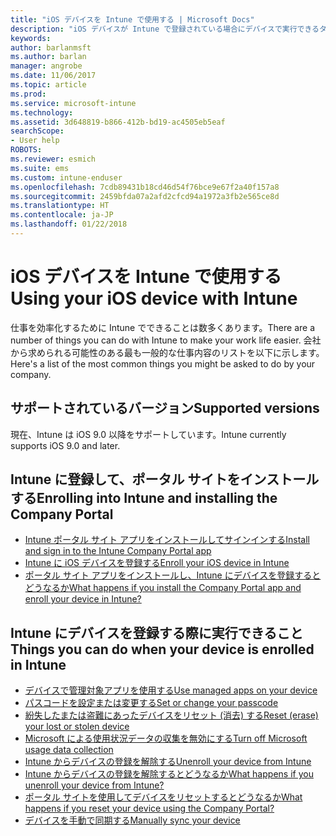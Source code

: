 ```yaml
---
title: "iOS デバイスを Intune で使用する | Microsoft Docs"
description: "iOS デバイスが Intune で登録されている場合にデバイスで実行できるタスクへのリンクの一覧。"
keywords: 
author: barlanmsft
ms.author: barlan
manager: angrobe
ms.date: 11/06/2017
ms.topic: article
ms.prod: 
ms.service: microsoft-intune
ms.technology: 
ms.assetid: 3d648819-b866-412b-bd19-ac4505eb5eaf
searchScope:
- User help
ROBOTS: 
ms.reviewer: esmich
ms.suite: ems
ms.custom: intune-enduser
ms.openlocfilehash: 7cdb89431b18cd46d54f76bce9e67f2a40f157a8
ms.sourcegitcommit: 2459bfda07a2afd2cfcd94a1972a3fb2e565ce8d
ms.translationtype: HT
ms.contentlocale: ja-JP
ms.lasthandoff: 01/22/2018
---
```

# <a name="using-your-ios-device-with-intune"></a><span data-ttu-id="4ce73-103">iOS デバイスを Intune で使用する</span><span class="sxs-lookup"><span data-stu-id="4ce73-103">Using your iOS device with Intune</span></span>

<span data-ttu-id="4ce73-104">仕事を効率化するために Intune でできることは数多くあります。</span><span class="sxs-lookup"><span data-stu-id="4ce73-104">There are a number of things you can do with Intune to make your work life easier.</span></span> <span data-ttu-id="4ce73-105">会社から求められる可能性のある最も一般的な仕事内容のリストを以下に示します。</span><span class="sxs-lookup"><span data-stu-id="4ce73-105">Here's a list of the most common things you might be asked to do by your company.</span></span>

## <a name="supported-versions"></a><span data-ttu-id="4ce73-106">サポートされているバージョン</span><span class="sxs-lookup"><span data-stu-id="4ce73-106">Supported versions</span></span>

<span data-ttu-id="4ce73-107">現在、Intune は iOS 9.0 以降をサポートしています。</span><span class="sxs-lookup"><span data-stu-id="4ce73-107">Intune currently supports iOS 9.0 and later.</span></span>

## <a name="enrolling-into-intune-and-installing-the-company-portal"></a><span data-ttu-id="4ce73-108">Intune に登録して、ポータル サイトをインストールする</span><span class="sxs-lookup"><span data-stu-id="4ce73-108">Enrolling into Intune and installing the Company Portal</span></span>

- [<span data-ttu-id="4ce73-109">Intune ポータル サイト アプリをインストールしてサインインする</span><span class="sxs-lookup"><span data-stu-id="4ce73-109">Install and sign in to the Intune Company Portal app</span></span>](install-and-sign-in-to-the-intune-company-portal-app-ios.md)
- [<span data-ttu-id="4ce73-110">Intune に iOS デバイスを登録する</span><span class="sxs-lookup"><span data-stu-id="4ce73-110">Enroll your iOS device in Intune</span></span>](enroll-your-device-in-intune-ios.md)
- [<span data-ttu-id="4ce73-111">ポータル サイト アプリをインストールし、Intune にデバイスを登録するとどうなるか</span><span class="sxs-lookup"><span data-stu-id="4ce73-111">What happens if you install the Company Portal app and enroll your device in Intune?</span></span>](what-happens-if-you-install-the-Company-Portal-app-and-enroll-your-device-in-intune-ios.md)

## <a name="things-you-can-do-when-your-device-is-enrolled-in-intune"></a><span data-ttu-id="4ce73-112">Intune にデバイスを登録する際に実行できること</span><span class="sxs-lookup"><span data-stu-id="4ce73-112">Things you can do when your device is enrolled in Intune</span></span>

- [<span data-ttu-id="4ce73-113">デバイスで管理対象アプリを使用する</span><span class="sxs-lookup"><span data-stu-id="4ce73-113">Use managed apps on your device</span></span>](use-managed-apps-on-your-device-ios.md)
- [<span data-ttu-id="4ce73-114">パスコードを設定または変更する</span><span class="sxs-lookup"><span data-stu-id="4ce73-114">Set or change your passcode</span></span>](set-or-change-your-passcode-ios.md)
  <!--- [Reset (erase) your lost or stolen device](reset-erase-your-lost-or-stolen-device-ios.md) -->
- [<span data-ttu-id="4ce73-115">紛失したまたは盗難にあったデバイスをリセット (消去) する</span><span class="sxs-lookup"><span data-stu-id="4ce73-115">Reset (erase) your lost or stolen device</span></span>](reset-erase-your-device-cpwebsite.md)
- [<span data-ttu-id="4ce73-116">Microsoft による使用状況データの収集を無効にする</span><span class="sxs-lookup"><span data-stu-id="4ce73-116">Turn off Microsoft usage data collection</span></span>](turn-off-microsoft-usage-data-collection-ios.md)
- [<span data-ttu-id="4ce73-117">Intune からデバイスの登録を解除する</span><span class="sxs-lookup"><span data-stu-id="4ce73-117">Unenroll your device from Intune</span></span>](unenroll-your-device-from-intune-ios.md)
- [<span data-ttu-id="4ce73-118">Intune からデバイスの登録を解除するとどうなるか</span><span class="sxs-lookup"><span data-stu-id="4ce73-118">What happens if you unenroll your device from Intune?</span></span>](what-happens-if-you-unenroll-your-device-from-intune-ios.md)
- [<span data-ttu-id="4ce73-119">ポータル サイトを使用してデバイスをリセットするとどうなるか</span><span class="sxs-lookup"><span data-stu-id="4ce73-119">What happens if you reset your device using the Company Portal?</span></span>](what-happens-if-you-reset-your-device-using-the-company-portal-ios.md)
- [<span data-ttu-id="4ce73-120">デバイスを手動で同期する</span><span class="sxs-lookup"><span data-stu-id="4ce73-120">Manually sync your device</span></span>](sync-your-device-manually-ios.md)
